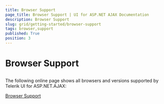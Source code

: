 ```yaml
---
title: Browser Support
page_title: Browser Support | UI for ASP.NET AJAX Documentation
description: Browser Support
slug: grid/getting-started/browser-support
tags: browser,support
published: True
position: 3
---
```


# Browser Support



## 

The following online page shows all browsers and versions supported by Telerik UI for ASP.NET.AJAX:

[Browser Support](http://www.telerik.com/products/aspnet-ajax/getting-started/browser-support.aspx)
